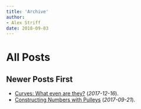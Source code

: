 ```yaml
---
title: 'Archive'
author:
- Alex Striff
date: 2018-09-03
---
```


All Posts
=========

Newer Posts First
-----------------

- [Curves: What even are they?](mitty.html) (*2017-12-16*).
- [Constructing Numbers with Pulleys](pulley.html) (*2017-09-21*).

